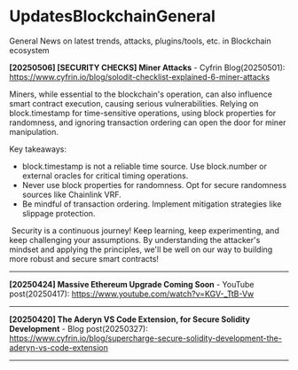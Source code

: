 # UpdatesBlockchainGeneral
General News on latest trends, attacks, plugins/tools, etc. in Blockchain ecosystem


**[20250506] [SECURITY CHECKS]  Miner Attacks** - Cyfrin Blog(20250501): https://www.cyfrin.io/blog/solodit-checklist-explained-6-miner-attacks

Miners, while essential to the blockchain's operation, can also influence smart contract execution, causing serious vulnerabilities. Relying on block.timestamp for time-sensitive operations, using block properties for randomness, and ignoring transaction ordering can open the door for miner manipulation.

‍Key takeaways:
- block.timestamp is not a reliable time source. Use block.number or external oracles for critical timing operations.
‍
- Never use block properties for randomness. Opt for secure randomness sources like Chainlink VRF.
‍
- Be mindful of transaction ordering. Implement mitigation strategies like slippage protection.

‍
Security is a continuous journey! Keep learning, keep experimenting, and keep challenging your assumptions. By understanding the attacker's mindset and applying the principles, we'll be well on our way to building more robust and secure smart contracts!

------------------------------------------------------------------------------------------------------------
**[20250424] Massive Ethereum Upgrade Coming Soon** - YouTube post(20250417): https://www.youtube.com/watch?v=KGV-_TtB-Vw

------------------------------------------------------------------------------------------------------------
**[20250420] The Aderyn VS Code Extension, for Secure Solidity Development** - Blog post(20250327): https://www.cyfrin.io/blog/supercharge-secure-solidity-development-the-aderyn-vs-code-extension

------------------------------------------------------------------------------------------------------------

